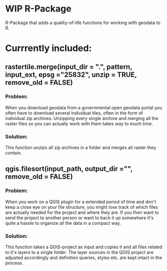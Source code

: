 # WIP R-Package

R-Package that adds a quality-of-life functions for working with geodata to R.
  
# Currrently included:

## rastertile.merge(input_dir = ".", pattern, input_ext, epsg ="25832", unzip = TRUE, remove_old = FALSE)
  
### Problem:
  
When you download geodata from a governmental open geodata portal you often have to download several individual tiles, often in the form of individual zip archives. Unzipping every single archive and merging all the raster files so you can actually work with them takes way to much time.

### Solution:
  
This function unzips all zip archives in a folder and merges all raster they contain.

## qgis.filesort(input_path, output_dir ="", remove_old = FALSE)
  
### Problem:
  
When you work on a QGIS plugin for a extended period of time and don't keep a close eye on your file structure, you might lose track of which files are actually needed for the project and where they are. If you then want to send the project to another person or want to back it up somewhere it's quite a hassle to organize all the data in a compact way.
  
### Solution:
  
This function takes a QGIS-project as input and copies it and all files related to it's layers to a single folder. The layer sources in the QGIS project are adjusted accordingly and definition queries, styles etc. are kept intact in the process.
